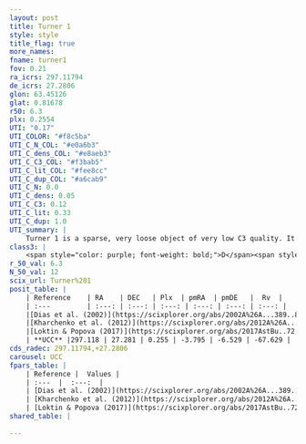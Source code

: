 ```yaml
---
layout: post
title: Turner 1
style: style
title_flag: true
more_names: 
fname: turner1
fov: 0.21
ra_icrs: 297.11794
de_icrs: 27.2806
glon: 63.45126
glat: 0.81678
r50: 6.3
plx: 0.2554
UTI: "0.17"
UTI_COLOR: "#f8c5ba"
UTI_C_N_COL: "#e0a6b3"
UTI_C_dens_COL: "#e8aeb3"
UTI_C_C3_COL: "#f3bab5"
UTI_C_lit_COL: "#fee8cc"
UTI_C_dup_COL: "#a6cab9"
UTI_C_N: 0.0
UTI_C_dens: 0.05
UTI_C_C3: 0.12
UTI_C_lit: 0.33
UTI_C_dup: 1.0
UTI_summary: |
    Turner 1 is a sparse, very loose object of very low C3 quality. It is poorly studied in the literature, with no articles listed in the last 8 years.<br><br><span style="color: #99180f; font-weight: bold;">Warning: </span>contains less than 25 stars with <i>P>0.5</i> estimated.
class3: |
    <span style="color: purple; font-weight: bold;">D</span><span style="color: red; font-weight: bold;">C</span>
r_50_val: 6.3
N_50_val: 12
scix_url: Turner%201
posit_table: |
    | Reference    | RA    | DEC   | Plx  | pmRA  | pmDE   |  Rv  |
    | :---         | :---: | :---: | :---: | :---: | :---: | :---: |
    |[Dias et al. (2002)](https://scixplorer.org/abs/2002A%26A...389..871D) | 297.104 | 27.293 | -- | -3.48 | -3.81 | 0.5 |
    |[Kharchenko et al. (2012)](https://scixplorer.org/abs/2012A%26A...543A.156K) | 297.113 | 27.295 | -- | -4.39 | -3.22 | -- |
    |[Loktin & Popova (2017)](https://scixplorer.org/abs/2017AstBu..72..257L) | 297.12 | 27.298 | -- | -3.802 | -2.805 | 0.5 |
    | **UCC** |297.118 | 27.281 | 0.255 | -3.795 | -6.529 | -67.629 | 
cds_radec: 297.11794,+27.2806
carousel: UCC
fpars_table: |
    | Reference |  Values |
    | :---  |  :---:  |
    | [Dias et al. (2002)](https://scixplorer.org/abs/2002A%26A...389..871D) | `E(B-V)=0.476, Dist=1675.0, Age=7.46` |
    | [Kharchenko et al. (2012)](https://scixplorer.org/abs/2012A%26A...543A.156K) | `e_bv=0.541, distance=2787, log_age=8.74` |
    | [Loktin & Popova (2017)](https://scixplorer.org/abs/2017AstBu..72..257L) | `E(B-V)=0.511, Dmod=13.002, logt=9.01` |
shared_table: |
    
---
```

